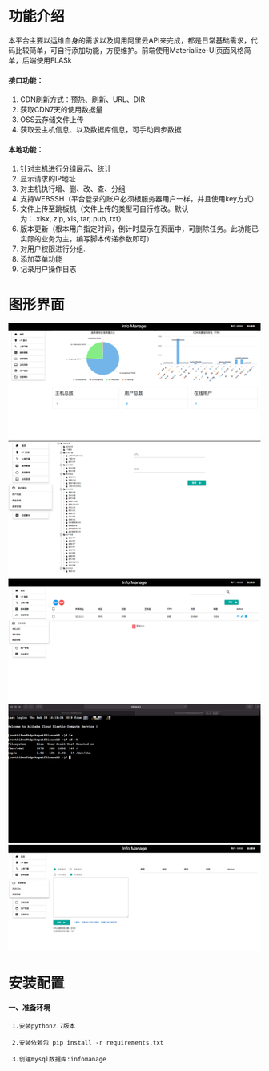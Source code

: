 # 功能介绍
本平台主要以运维自身的需求以及调用阿里云API来完成，都是日常基础需求，代码比较简单，可自行添加功能，方便维护。前端使用Materialize-UI页面风格简单，后端使用FLASk
#### 接口功能：
1. CDN刷新方式：预热、刷新、URL、DIR
2. 获取CDN7天的使用数据量
3. OSS云存储文件上传
4. 获取云主机信息、以及数据库信息，可手动同步数据
#### 本地功能：
1. 针对主机进行分组展示、统计
2. 显示请求的IP地址
3. 对主机执行增、删、改、查、分组
4. 支持WEBSSH（平台登录的账户必须根服务器用户一样，并且使用key方式）
5. 文件上传至跳板机（文件上传的类型可自行修改。默认为：.xlsx,.zip,.xls,.tar,.pub,.txt）
6. 版本更新（根本用户指定时间，倒计时显示在页面中，可删除任务。此功能已实际的业务为主，编写脚本传递参数即可）
7. 对用户权限进行分组.
8. 添加菜单功能
9. 记录用户操作日志
# 图形界面
![image](https://github.com/Myrecord/infomanage/blob/master/1.png)
![image](https://github.com/Myrecord/infomanage/blob/master/2.png)
![image](https://github.com/Myrecord/infomanage/blob/master/3.png)
![image](https://github.com/Myrecord/infomanage/blob/master/4.png)
![image](https://github.com/Myrecord/infomanage/blob/master/5.png)
# 安装配置
#### 一、准备环境
```
 1.安装python2.7版本
 
 2.安装依赖包 pip install -r requirements.txt
 
 3.创建mysql数据库:infomanage
 
 ```

